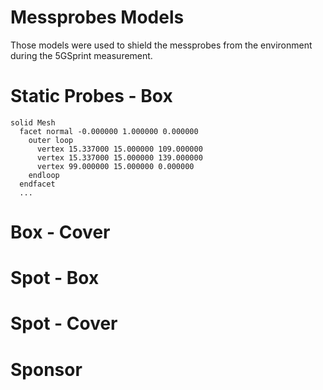 # Messprobes Models 
Those models were used to shield the messprobes from the environment during the 5GSprint measurement.


# Static Probes - Box 

```stl
solid Mesh
  facet normal -0.000000 1.000000 0.000000
    outer loop
      vertex 15.337000 15.000000 109.000000
      vertex 15.337000 15.000000 139.000000
      vertex 99.000000 15.000000 0.000000
    endloop
  endfacet
  ...
```

# Box - Cover

# Spot - Box

# Spot - Cover


# Sponsor
